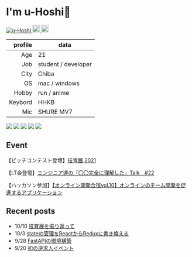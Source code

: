 # I'm u-Hoshi👋


   
<p align="left"> 
  <a href="https://github.com/u-Hoshi/">
    <img src="https://komarev.com/ghpvc/?username=u-Hoshi" alt="u-Hoshi" />
  </a>
  <a href="http://twitter.com/CertainEngineer">
    <img height="20" src="https://img.shields.io/twitter/follow/CertainEngineer?label=Twitter&logo=twitter&style=flat" />
  </a>
  <a href="http://qiita.com/ToaruEngineer">
    <img height="20" src="https://qiita-badge.apiapi.app/s/ToaruEngineer/posts.svg" />
  </a>
</p>


|profile |   data  |   
|---:|-------------|
| Age  |   21         |
|Job|student / developer|
| City  |Chiba|      
| OS | mac / windows|      
| Hobby |run / anime|   
| Keybord |HHKB|  
| Mic |SHURE MV7 |




![](https://github-profile-summary-cards.vercel.app/api/cards/profile-details?username=u-Hoshi&theme=monokai)
![](https://github-profile-summary-cards.vercel.app/api/cards/repos-per-language?username=u-Hoshi&theme=monokai)
![](https://github-profile-summary-cards.vercel.app/api/cards/most-commit-language?username=u-Hoshi&theme=monokai)
![](https://github-profile-summary-cards.vercel.app/api/cards/stats?username=u-Hoshi&theme=monokai)
![](https://github-profile-summary-cards.vercel.app/api/cards/productive-time?username=u-Hoshi&theme=monokai)


## Event
【ピッチコンテスト登壇】[技育展 2021](https://talent.supporterz.jp/geekten/2021/)

【LT会登壇】[エンジニア達の「〇〇完全に理解した」Talk　#22](https://easy2.connpass.com/event/226964/)

【ハッカソン参加】[【オンライン開発合宿vol.10】オンラインのチーム開発を促進するアプリケーション](https://talent.supporterz.jp/events/c69cd6bd-bb32-4c29-9fca-9b6e09f15ebb/?utm_source=next&utm_medium=geekcamp)


## Recent posts
- 10/10 [技育展を振り返って](https://portfolio-u-hoshi.vercel.app/blog/lr4ud5ejhv)
- 10/3 [stateの管理をReactからReduxに書き換える](https://qiita.com/ToaruEngineer/items/80262c76fcc4367d5b41)
- 9/28 [FastAPIの環境構築](https://qiita.com/ToaruEngineer/items/cd59130df88ef24a3187)
- 9/20 [初の逆求人イベント](https://portfolio-u-hoshi.vercel.app/blog/qqnq6w9ta)

<!--
**u-Hoshi/u-Hoshi** is a ✨ _special_ ✨ repository because its `README.md` (this file) appears on your GitHub profile.

Here are some ideas to get you started:

- 🔭 I’m currently working on ...
- 🌱 I’m currently learning ...
- 👯 I’m looking to collaborate on ...
- 🤔 I’m looking for help with ...
- 💬 Ask me about ...
- 📫 How to reach me: ...
- 😄 Pronouns: ...
- ⚡ Fun fact: ...
-->
